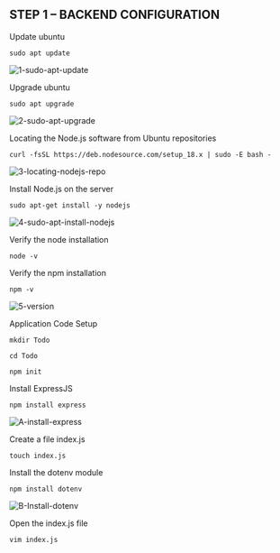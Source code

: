 ## STEP 1 – BACKEND CONFIGURATION

Update ubuntu

`sudo apt update`

![1-sudo-apt-update](https://user-images.githubusercontent.com/85305109/180265629-62cab46d-f400-4c94-9347-85a11ef39143.jpg)


Upgrade ubuntu

`sudo apt upgrade`

![2-sudo-apt-upgrade](https://user-images.githubusercontent.com/85305109/180265928-bf232843-950e-4c42-8c90-21ccd95d894a.jpg)


Locating the Node.js software from Ubuntu repositories

`curl -fsSL https://deb.nodesource.com/setup_18.x | sudo -E bash -`

![3-locating-nodejs-repo](https://user-images.githubusercontent.com/85305109/180265999-6b203b13-17d1-4809-9196-6acc57c231dd.jpg)


Install Node.js on the server

`sudo apt-get install -y nodejs`

![4-sudo-apt-install-nodejs](https://user-images.githubusercontent.com/85305109/180266162-ba5a3a09-ceb9-49bc-a3a2-17a15af60256.jpg)



Verify the node installation

`node -v`

Verify the npm installation

`npm -v` 

![5-version](https://user-images.githubusercontent.com/85305109/180266422-c8f7de8a-454e-4224-be03-dffc592b520d.jpg)


Application Code Setup

`mkdir Todo`

`cd Todo`

`npm init`



Install ExpressJS

`npm install express`

![A-install-express](https://user-images.githubusercontent.com/85305109/180272619-6a7fd32b-b7f4-40d4-b3b1-e8f7abbde436.jpg)



Create a file index.js 

`touch index.js`



Install the dotenv module

`npm install dotenv`

![B-Install-dotenv](https://user-images.githubusercontent.com/85305109/180272692-5a216bcc-70a6-45bd-a16c-ecf69e3c6e2f.jpg)



Open the index.js file 

`vim index.js`

